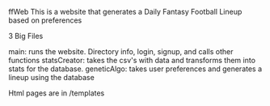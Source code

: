 ffWeb
This is a website that generates a Daily Fantasy Football Lineup based on preferences

3 Big Files

main: runs the website. Directory info, login, signup, and calls other functions
statsCreator: takes the csv's with data and transforms them into stats for the database.
geneticAlgo: takes user preferences and generates a lineup using the database

Html pages are in /templates
